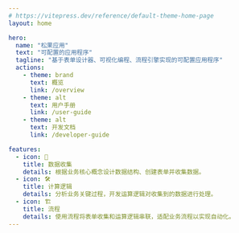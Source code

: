 ```yaml
---
# https://vitepress.dev/reference/default-theme-home-page
layout: home

hero:
  name: "松果应用"
  text: "可配置的应用程序"
  tagline: "基于表单设计器、可视化编程、流程引擎实现的可配置应用程序"
  actions:
    - theme: brand
      text: 概览
      link: /overview
    - theme: alt
      text: 用户手册
      link: /user-guide
    - theme: alt
      text: 开发文档
      link: /developer-guide

features:
  - icon: 📑
    title: 数据收集
    details: 根据业务核心概念设计数据结构、创建表单并收集数据。
  - icon: 🛠️
    title: 计算逻辑
    details: 分析业务关键过程，开发运算逻辑对收集到的数据进行处理。
  - icon: 🏗️
    title: 流程
    details: 使用流程将表单收集和运算逻辑串联，适配业务流程以实现自动化。
---
```

